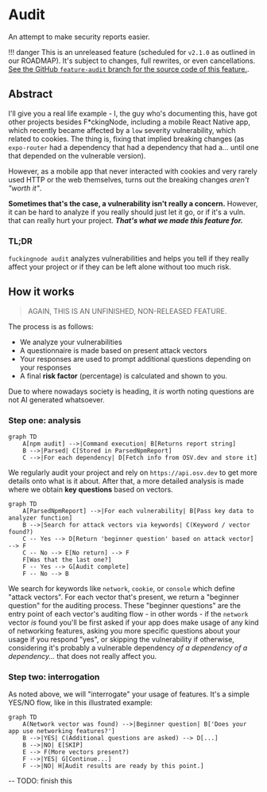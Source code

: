 # Audit

An attempt to make security reports easier.

!!! danger
    This is an unreleased feature (scheduled for `v2.1.0` as outlined in our ROADMAP). It's subject to changes, full rewrites, or even cancellations.
    [See the GitHub `feature-audit` branch for the source code of this feature.](https://github.com/ZakaHaceCosas/FuckingNode/compare/master...feature-audit).

## Abstract

I'll give you a real life example - I, the guy who's documenting this, have got other projects besides F\*ckingNode, including a mobile React Native app, which recently became affected by a `low` severity vulnerability, which related to cookies. The thing is, fixing that implied breaking changes (as `expo-router` had a dependency that had a dependency that had a... until one that depended on the vulnerable version).

However, as a mobile app that never interacted with cookies and very rarely used HTTP or the web themselves, turns out the breaking changes _aren't "worth it"_.

**Sometimes that's the case, a vulnerability isn't really a concern.** However, it can be hard to analyze if you really should just let it go, or if it's a vuln. that can really hurt your project. _**That's what we made this feature for.**_

### TL;DR

`fuckingnode audit` analyzes vulnerabilities and helps you tell if they really affect your project or if they can be left alone without too much risk.

## How it works

> AGAIN, THIS IS AN UNFINISHED, NON-RELEASED FEATURE.

The process is as follows:

- We analyze your vulnerabilities
- A questionnaire is made based on present attack vectors
- Your responses are used to prompt additional questions depending on your responses
- A final **risk factor** (percentage) is calculated and shown to you.

Due to where nowadays society is heading, it _is_ worth noting questions are not AI generated whatsoever.

### Step one: analysis

```mermaid
graph TD
    A[npm audit] -->|Command execution| B[Returns report string]
    B -->|Parsed| C[Stored in ParsedNpmReport]
    C -->|For each dependency| D[Fetch info from OSV.dev and store it]
```

We regularly audit your project and rely on `https://api.osv.dev` to get more details onto what is it about. After that, a more detailed analysis is made where we obtain **key questions** based on vectors.

```mermaid
graph TD
    A[ParsedNpmReport] -->|For each vulnerability| B[Pass key data to analyzer function]
    B -->|Search for attack vectors via keywords| C(Keyword / vector found?)
    C -- Yes --> D[Return 'beginner question' based on attack vector] --> F
    C -- No --> E[No return] --> F
    F[Was that the last one?]
    F -- Yes --> G[Audit complete]
    F -- No --> B
```

We search for keywords like `network`, `cookie`, or `console` which define "attack vectors". For each vector that's present, we return a "beginner question" for the auditing process. These "beginner questions" are the entry point of each vector's auditing flow - in other words - if the `network` vector _is_ found you'll be first asked if your app does make usage of any kind of networking features, asking you more specific questions about your usage if you respond "yes", or skipping the vulnerability if otherwise, considering it's probably a vulnerable dependency _of a dependency of a dependency..._ that does not really affect you.

### Step two: interrogation

As noted above, we will "interrogate" your usage of features. It's a simple YES/NO flow, like in this illustrated example:

```mermaid
graph TD
    A(Network vector was found) -->|Beginner question| B['Does your app use networking features?']
    B -->|YES| C(Additional questions are asked) --> D[...]
    B -->|NO| E[SKIP]
    E --> F(More vectors present?)
    F -->|YES| G[Continue...]
    F -->|NO| H[Audit results are ready by this point.]
```

-- TODO: finish this
